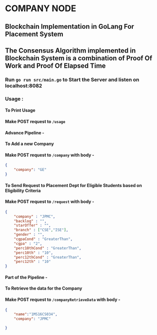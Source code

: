 # COMPANY NODE

## Blockchain Implementation in GoLang For Placement System

## The Consensus Algorithm implemented in Blockchain System is a combination of Proof Of Work and Proof Of Elapsed Time


### Run `go run src/main.go` to Start the Server and listen on localhost:8082

### Usage :

#### To Print Usage
####    Make POST request to `/usage`

#### Advance Pipeline - 

#### To Add a new Company    
####    Make POST request to `/company` with body -
```json
{
    "company": "GE"
}
```

#### To Send Request to Placement Dept for Eligible Students based on Eligibility Criteria
####    Make POST request to `/request` with body -
```json
{
	"company" : "JPMC",
	"backlog" : "",
	"starOffer" : "",
	"branch" : ["CSE","ISE"],
	"gender" : "",
	"cgpaCond" : "GreaterThan",
	"cgpa" : "2",
	"perc10thCond" : "GreaterThan",
	"perc10th" : "10",
	"perc12thCond" : "GreaterThan",
	"perc12th" : "10"
}
```
#### Part of the Pipeline - 

#### To Retrieve the data for the Company
####    Make POST request to `/companyRetrieveData` with body -
```json
{
	"name":"1MS16CS034",
    "company": "JPMC"
  
}
```




